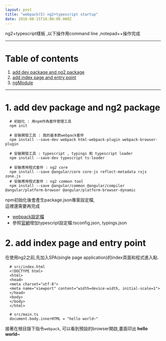 ```yaml
---
layout: post
title: "webpack(5) ng2+typescript startup"
date: 2016-08-15T16:00:00.000Z
---
```


ng2+typescript樣板 ,以下操作用command line ,notepad++操作完成

--------------------------------------------------------------------------------

# Table of contents

1. [add dev package and ng2 package](#add-dev-package-and-ng2-package)
2. [add index page and entry point](#add-index-page-and-entry-point)
3. [ngModule]()
--------------------------------------------------------------------------------  

# 1\. add dev package and ng2 package

```
  # 初始化 : 用npm作為套件管理工具
  npm init

  # 安裝開發工具 : 我的基本款webpack套件
  npm install --save-dev webpack html-webpack-plugin webpack-browser-plugin

  # 安裝開發工具 : typescript , typings 和 typescript loader
  npm install --save-dev typescript ts-loader

  # 安裝應用程式套件 : ng2 core
  npm install --save @angular/core core-js reflect-metadata rxjs zone.js
  # 安裝應用程式套件 : ng2 common tool
  npm install --save @angular/common @angular/compiler @angular/platform-browser @angular/platform-browser-dynamic
```  
npm初始化後會產生package.json專案設定檔,  
這裡還需要再完成  
*  [webpack設定檔][webpack.config.js]
*  參照[官網][ng2DocTypescriptConfig]增加typescript設定檔:tsconfig.json, typings.json   

# 2\. add index page and entry point
在使用ng2之前,先加入SPA(single page application)的index頁面和程式進入點.

```
  # src/index.html
  <!DOCTYPE html>
  <html>
  <head>
  <meta charset="utf-8">
  <meta name="viewport" content="width=device-width, initial-scale=1">
  </head>
  <body>
  </body>
  </html>

  # src/main.ts
  document.body.innerHTML = "hello world~"
```
接著在根目錄下指令`webpack`, 可以看到預設的browser開啟,畫面印出 **hello world~**  




[webpack.config.js]:https://github.com/weichou1229/webpack-practice/blob/master/ng2Startup/webpack.config.js
[tsconfig.json]:https://github.com/weichou1229/webpack-practice/blob/master/ng2Startup/tsconfig.json
[ng2DocTypescriptConfig]:https://angular.io/docs/ts/latest/guide/typescript-configuration.html
